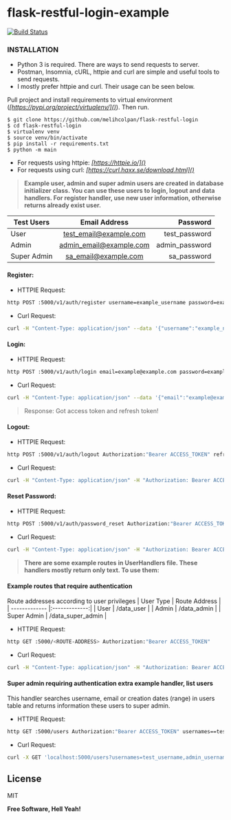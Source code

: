 # flask-restful-login-example
[![Build Status](https://travis-ci.org/joemccann/dillinger.svg?branch=master)](https://travis-ci.org/joemccann/dillinger)

### INSTALLATION
* Python 3 is required. There are ways to send requests to server. 
* Postman, Insomnia, cURL, httpie and curl are simple and useful tools to send requests. 
* I mostly prefer httpie and curl. Their usage can be seen below.

Pull project and install requirements to virtual environment (*[https://pypi.org/project/virtualenv/]()*). Then run.
```
$ git clone https://github.com/melihcolpan/flask-restful-login
$ cd flask-restful-login
$ virtualenv venv
$ source venv/bin/activate
$ pip install -r requirements.txt
$ python -m main
```

* For requests using httpie: *[https://httpie.io/]()*
* For requests using curl: *[https://curl.haxx.se/download.html]()*

> __Example user, admin and super admin users are created in database initializer class. You can use these users to login, logout and data handlers. For register handler, use new user information, otherwise returns already exist user.__


| Test Users        | Email Address           | Password  |
| ------------- |:-------------:| -----:|
| User      | test_email@example.com | test_password |
| Admin      | admin_email@example.com      |   admin_password |
| Super Admin | sa_email@example.com      |    sa_password |

#### Register:

* HTTPIE Request:
```sh
http POST :5000/v1/auth/register username=example_username password=example_password email=example@example.com
```
* Curl Request:
```sh
curl -H "Content-Type: application/json" --data '{"username":"example_name","password":"example_password", "email":"example@example.com"}' http://localhost:5000/v1/auth/register
```

#### Login:
* HTTPIE Request:
```sh
http POST :5000/v1/auth/login email=example@example.com password=example_password
```
* Curl Request:
```sh
curl -H "Content-Type: application/json" --data '{"email":"example@example.com", "password":"example_password"}' http://localhost:5000/v1/auth/login
```

> Response: Got access token and refresh token!


#### Logout:
* HTTPIE Request:
```sh
http POST :5000/v1/auth/logout Authorization:"Bearer ACCESS_TOKEN" refresh_token=REFRESH_TOKEN
```
* Curl Request:
```sh
curl -H "Content-Type: application/json" -H "Authorization: Bearer ACCESS_TOKEN" --data '{"refresh_token":"REFRESH_TOKEN"}' http://localhost:5000/v1/auth/logout
```

#### Reset Password:
* HTTPIE Request:
```sh
http POST :5000/v1/auth/password_reset Authorization:"Bearer ACCESS_TOKEN" old_pass=<OLD-PASSWORD> new_pass=<NEW-PASSWORD>
```
* Curl Request:
```sh
curl -H "Content-Type: application/json" -H "Authorization: Bearer ACCESS_TOKEN" --data '{"old_pass":"OLD-PASSWORD", "new_pass":"NEW-PASSWORD"}' http://localhost:5000/v1/auth/password_reset
```


>__There are some example routes in UserHandlers file. These handlers mostly return only text. To use them:__


#### Example routes that require authentication
Route addresses according to user privileges 
| User Type        | Route Address           |
| ------------- |:-------------:|
| User      | /data_user |
| Admin      | /data_admin      |
| Super Admin | /data_super_admin      |

* HTTPIE Request:
```sh
http GET :5000/<ROUTE-ADDRESS> Authorization:"Bearer ACCESS_TOKEN"
```
* Curl Request:
```sh
curl -H "Content-Type: application/json" -H "Authorization: Bearer ACCESS_TOKEN" http://localhost:5000/<ROUTE-ADDRESS>
```

#### Super admin requiring authentication extra example handler, list users
This handler searches username, email or creation dates (range) in users table and returns information these users to super admin.
* HTTPIE Request:
```sh
http GET :5000/users Authorization:"Bearer ACCESS_TOKEN" usernames==test_username,admin_username emails==test_email@example.com,admin_email@example.com start_date==01.01.1990 end_date==01.01.2050
```
* Curl Request:
```sh
curl -X GET 'localhost:5000/users?usernames=test_username,admin_username&emails=test_email@example.com,admin_email@example.com&start_date=01.01.1990&end_date=01.01.2050' -H "Content-Type: application/json" -H "Authorization: Bearer ACCESS_TOKEN" 
```

License
----

MIT


**Free Software, Hell Yeah!**